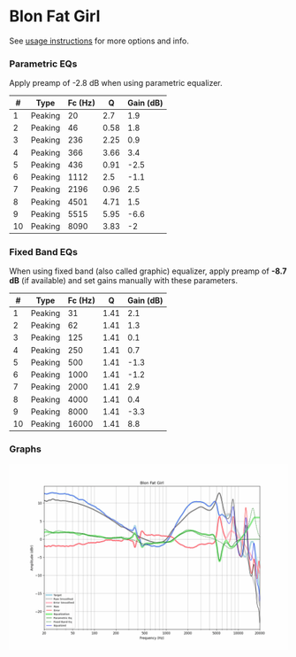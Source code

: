 # Blon Fat Girl
See [usage instructions](https://github.com/jaakkopasanen/AutoEq#usage) for more options and info.

### Parametric EQs
Apply preamp of -2.8 dB when using parametric equalizer.

|   # | Type    |   Fc (Hz) |    Q |   Gain (dB) |
|-----|---------|-----------|------|-------------|
|   1 | Peaking |        20 | 2.7  |         1.9 |
|   2 | Peaking |        46 | 0.58 |         1.8 |
|   3 | Peaking |       236 | 2.25 |         0.9 |
|   4 | Peaking |       366 | 3.66 |         3.4 |
|   5 | Peaking |       436 | 0.91 |        -2.5 |
|   6 | Peaking |      1112 | 2.5  |        -1.1 |
|   7 | Peaking |      2196 | 0.96 |         2.5 |
|   8 | Peaking |      4501 | 4.71 |         1.5 |
|   9 | Peaking |      5515 | 5.95 |        -6.6 |
|  10 | Peaking |      8090 | 3.83 |        -2   |

### Fixed Band EQs
When using fixed band (also called graphic) equalizer, apply preamp of **-8.7 dB** (if available) and set gains manually with these parameters.

|   # | Type    |   Fc (Hz) |    Q |   Gain (dB) |
|-----|---------|-----------|------|-------------|
|   1 | Peaking |        31 | 1.41 |         2.1 |
|   2 | Peaking |        62 | 1.41 |         1.3 |
|   3 | Peaking |       125 | 1.41 |         0.1 |
|   4 | Peaking |       250 | 1.41 |         0.7 |
|   5 | Peaking |       500 | 1.41 |        -1.3 |
|   6 | Peaking |      1000 | 1.41 |        -1.2 |
|   7 | Peaking |      2000 | 1.41 |         2.9 |
|   8 | Peaking |      4000 | 1.41 |         0.4 |
|   9 | Peaking |      8000 | 1.41 |        -3.3 |
|  10 | Peaking |     16000 | 1.41 |         8.8 |

### Graphs
![](./Blon%20Fat%20Girl.png)
